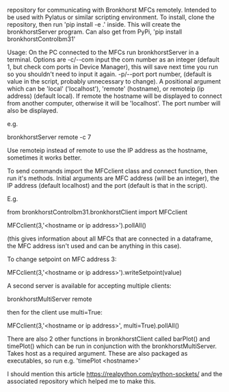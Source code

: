 repository for communicating with Bronkhorst MFCs remotely. Intended to be used with Pylatus or similar scripting environment. To install, clone the repository, then run 'pip install -e .' inside. This will create the bronkhorstServer program. Can also get from PyPi, 'pip install bronkhorstControlbm31'

Usage: On the PC connected to the MFCs run bronkhorstServer in a terminal. Options are -c/--com input the com number as an integer (default 1, but check com ports in Device Manager), this will save next time you run so you shouldn't need to input it again. -p/--port port number, (default is value in the script, probably unnecessary to change). A positional argument which can be 'local' ('localhost'), 'remote' (hostname), or remoteip (ip address) (default local). If remote the hostname will be displayed to connect from another computer, otherwise it will be 'localhost'. The port number will also be displayed.

e.g.

bronkhorstServer remote -c 7

Use remoteip instead of remote to use the IP address as the hostname, sometimes it works better.

To send commands import the MFCclient class and connect function, then run it's methods. Initial arguments are MFC address (will be an integer), the IP address (default localhost) and the port (default is that in the script). 

E.g.

from bronkhorstControlbm31.bronkhorstClient import MFCclient


MFCclient(3,'\<hostname or ip address\>').pollAll() 

(this gives information about all MFCs that are connected in a dataframe, the MFC address isn't used and can be anything in this case). 

To change setpoint on MFC address 3:

MFCclient(3,'\<hostname or ip address\>').writeSetpoint(value)

A second server is available for accepting multiple clients:

bronkhorstMultiServer remote

then for the client use multi=True:

MFCclient(3,'\<hostname or ip address\>', multi=True).pollAll()

There are also 2 other functions in bronkhorstClient called barPlot() and timePlot() which can be run in conjunction with the bronkhorstMultiServer. Takes host as a required argument. These are also packaged as executables, so run e.g. 'timePlot \<hostname\>'

I should mention this article https://realpython.com/python-sockets/ and the associated repository which helped me to make this.
